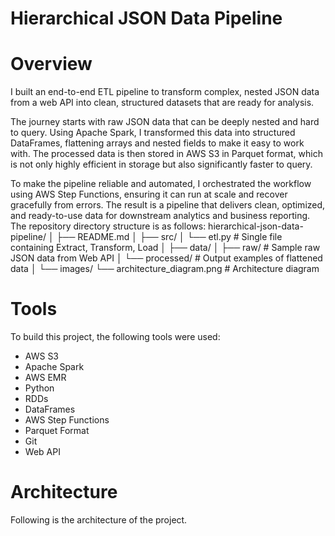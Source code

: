 # Hierarchical JSON Data Pipeline
# Overview
I built an end-to-end ETL pipeline to transform complex, nested JSON data from a web API into clean, structured datasets that are ready for analysis.

The journey starts with raw JSON data that can be deeply nested and hard to query. Using Apache Spark, I transformed this data into structured DataFrames, flattening arrays and nested fields to make it easy to work with. The processed data is then stored in AWS S3 in Parquet format, which is not only highly efficient in storage but also significantly faster to query.

To make the pipeline reliable and automated, I orchestrated the workflow using AWS Step Functions, ensuring it can run at scale and recover gracefully from errors. The result is a pipeline that delivers clean, optimized, and ready-to-use data for downstream analytics and business reporting.
The repository directory structure is as follows:
hierarchical-json-data-pipeline/
│
├── README.md
│
├── src/
│   └── etl.py                      # Single file containing Extract, Transform, Load
│
├── data/
│   ├── raw/                         # Sample raw JSON data from Web API
│   └── processed/                   # Output examples of flattened data
│
└── images/
    └── architecture_diagram.png     # Architecture diagram

# Tools
To build this project, the following tools were used:
* AWS S3
* Apache Spark
* AWS EMR
* Python
* RDDs
* DataFrames
* AWS Step Functions
* Parquet Format
* Git
* Web API
# Architecture
Following is the architecture of the project.

